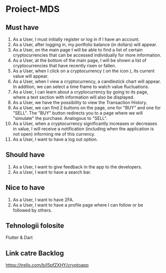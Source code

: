 # Proiect-MDS

## Must have

1. As a User, I must initially register or log in if I have an account.
2. As a User, after logging in, my portfolio balance (in dollars) will appear.
3. As a User, on the main page I will be able to find a list of certain cryptocurrencies that can be accessed individually for more information.
4. As a User, at the bottom of the main page, I will be shown a list of cryptocurrencies that have recently risen or fallen.
5. As a User, when I click on a cryptocurrency ( on the icon ), its current value will appear.
6. As a User, when I view a cryptocurrency, a candlestick chart will appear. In addition, we can select a time frame to watch value fluctuations.
7. As a User, I can learn about a cryptocurrency by going to its page, where a text section with information will also be displayed.
8. As a User, we have the possibility to view the Transaction History.
9. As a User, we can find 2 buttons on the page, one for "BUY" and one for "SELL". The "BUY" button redirects you to a page where we will "simulate" the purchase. Analogous to "SELL".
10. As a User, when a cryptocurrency significantly increases or decreases in value, I will receive a notification (including when the application is not open) informing me of this currency.
11. As a User, I want to have a log out option.

## Should have

1. As a User, I want to give feedback in the app to the developers.
2. As a User, I want to have a search bar.

## Nice to have

1. As a User, I want to have 2FA.
2. As a User, I want to have a profile page where I can follow or be followed by others.


## Tehnologii folosite 

Flutter & Dart

## Link catre Backlog

https://trello.com/b/l5pfZXHY/cryptoapp

